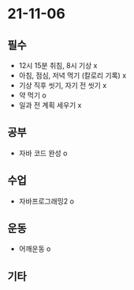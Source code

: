 # 21-11-06

## 필수
- 12시 15분 취침, 8시 기상 x
- 아침, 점심, 저녁 먹기 (칼로리 기록) x
- 기상 직후 씻기, 자기 전 씻기 x
- 약 먹기 o
- 일과 전 계획 세우기 x

## 공부
- 자바 코드 완성 o

## 수업
- 자바프로그래밍2 o

## 운동
- 어깨운동 o

## 기타